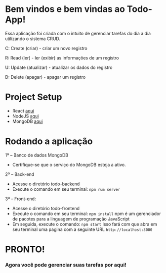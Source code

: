 # Bem vindos e bem vindas ao Todo-App!

Essa aplicação foi criada com o intuito de gerenciar tarefas do dia a dia utilizando o sistema CRUD.

C: Create (criar) - criar um novo registro

R: Read (ler) - ler (exibir) as informações de um registro

U: Update (atualizar) - atualizar os dados do registro

D: Delete (apagar) - apagar um registro


# Project Setup

- React [aqui](https://docs.mongodb.com/manual/installation/)
- NodeJS [aqui](https://nodejs.org/pt-br/download/package-manager/)
- MongoDB [aqui](https://docs.mongodb.com/manual/installation/)

# Rodando a aplicação

1º – Banco de dados MongoDB
- Certifique-se que o serviço do MongoDB esteja a ativo.

2º – Back-end
- Acesse o diretório todo-backend
- Execute o comando em seu terminal: `npm rum server`

3ª – Front-end:
- Acesse o diretório todo-frontend
- Execute o comando em seu terminal: `npm install`
npm é um gerenciador de pacotes para a linguagem de programação JavaScript
- Em seguida, execute o comando: `npm start`
Isso fará com que abra em seu terminal uma pagina com a seguinte URL `http://localhost:3000`

# PRONTO! 

### Agora você pode gerenciar suas tarefas por aqui! 
